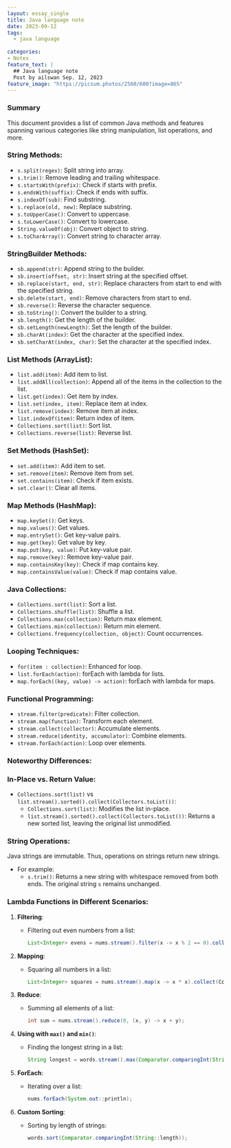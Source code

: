 ```yaml
---
layout: essay_single
title: Java language note
date: 2023-09-12
tags:
  - java language
 
categories:
- Notes
feature_text: |
  ## Java language note
  Post by ailswan Sep. 12, 2023
feature_image: "https://picsum.photos/2560/600?image=865"
---
```


### Summary
This document provides a list of common Java methods and features spanning various categories like string manipulation, list operations, and more.

### **String Methods**:
- `s.split(regex)`: Split string into array.
- `s.trim()`: Remove leading and trailing whitespace.
- `s.startsWith(prefix)`: Check if starts with prefix.
- `s.endsWith(suffix)`: Check if ends with suffix.
- `s.indexOf(sub)`: Find substring.
- `s.replace(old, new)`: Replace substring.
- `s.toUpperCase()`: Convert to uppercase.
- `s.toLowerCase()`: Convert to lowercase.
- `String.valueOf(obj)`: Convert object to string.
- `s.toCharArray()`: Convert string to character array.

### **StringBuilder Methods**:
- `sb.append(str)`: Append string to the builder.
- `sb.insert(offset, str)`: Insert string at the specified offset.
- `sb.replace(start, end, str)`: Replace characters from start to end with the specified string.
- `sb.delete(start, end)`: Remove characters from start to end.
- `sb.reverse()`: Reverse the character sequence.
- `sb.toString()`: Convert the builder to a string.
- `sb.length()`: Get the length of the builder.
- `sb.setLength(newLength)`: Set the length of the builder.
- `sb.charAt(index)`: Get the character at the specified index.
- `sb.setCharAt(index, char)`: Set the character at the specified index.

### **List Methods (ArrayList)**:
- `list.add(item)`: Add item to list.
- `list.addAll(collection)`: Append all of the items in the collection to the list.
- `list.get(index)`: Get item by index.
- `list.set(index, item)`: Replace item at index.
- `list.remove(index)`: Remove item at index.
- `list.indexOf(item)`: Return index of item.
- `Collections.sort(list)`: Sort list.
- `Collections.reverse(list)`: Reverse list.

### **Set Methods (HashSet)**:
- `set.add(item)`: Add item to set.
- `set.remove(item)`: Remove item from set.
- `set.contains(item)`: Check if item exists.
- `set.clear()`: Clear all items.

### **Map Methods (HashMap)**:
- `map.keySet()`: Get keys.
- `map.values()`: Get values.
- `map.entrySet()`: Get key-value pairs.
- `map.get(key)`: Get value by key.
- `map.put(key, value)`: Put key-value pair.
- `map.remove(key)`: Remove key-value pair.
- `map.containsKey(key)`: Check if map contains key.
- `map.containsValue(value)`: Check if map contains value.

### **Java Collections**:
- `Collections.sort(list)`: Sort a list.
- `Collections.shuffle(list)`: Shuffle a list.
- `Collections.max(collection)`: Return max element.
- `Collections.min(collection)`: Return min element.
- `Collections.frequency(collection, object)`: Count occurrences.

### **Looping Techniques**:
- `for(item : collection)`: Enhanced for loop.
- `list.forEach(action)`: forEach with lambda for lists.
- `map.forEach((key, value) -> action)`: forEach with lambda for maps.

### **Functional Programming**:
- `stream.filter(predicate)`: Filter collection.
- `stream.map(function)`: Transform each element.
- `stream.collect(collector)`: Accumulate elements.
- `stream.reduce(identity, accumulator)`: Combine elements.
- `stream.forEach(action)`: Loop over elements.

### **Noteworthy Differences**:

### **In-Place vs. Return Value**:
- `Collections.sort(list)` vs `list.stream().sorted().collect(Collectors.toList())`:
    - `Collections.sort(list)`: Modifies the list in-place.
    - `list.stream().sorted().collect(Collectors.toList())`: Returns a new sorted list, leaving the original list unmodified.
  
### **String Operations**:
Java strings are immutable. Thus, operations on strings return new strings.
- For example:
    - `s.trim()`: Returns a new string with whitespace removed from both ends. The original string `s` remains unchanged.

### **Lambda Functions in Different Scenarios**:

1. **Filtering**:
    - Filtering out even numbers from a list:
        ```java
        List<Integer> evens = nums.stream().filter(x -> x % 2 == 0).collect(Collectors.toList());
        ```

2. **Mapping**:
    - Squaring all numbers in a list:
        ```java
        List<Integer> squares = nums.stream().map(x -> x * x).collect(Collectors.toList());
        ```

3. **Reduce**:
    - Summing all elements of a list:
        ```java
        int sum = nums.stream().reduce(0, (x, y) -> x + y);
        ```

4. **Using with `max()` and `min()`**:
    - Finding the longest string in a list:
        ```java
        String longest = words.stream().max(Comparator.comparingInt(String::length)).orElse(null);
        ```

5. **ForEach**:
    - Iterating over a list:
        ```java
        nums.forEach(System.out::println);
        ```

6. **Custom Sorting**:
    - Sorting by length of strings:
        ```java
        words.sort(Comparator.comparingInt(String::length));
        ```

 